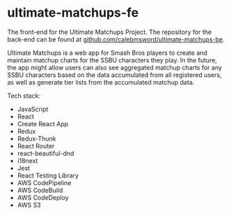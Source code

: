 # ultimate-matchups-fe

The front-end for the Ultimate Matchups Project. The repository for the back-end can be found at [github.com/calebmsword/ultimate-matchups-be](github.com/calebmsword/ultimate-matchups-be).

Ultimate Matchups is a web app for Smash Bros players to create and maintain matchup charts for the SSBU characters they play. In the future, the app might allow users can also see aggregated matchup charts for any SSBU characters based on the data accumulated from all registered users, as well as generate tier lists from the accumulated matchup data.

Tech stack:
- JavaScript
- React
- Create React App
- Redux
- Redux-Thunk
- React Router
- react-beautiful-dnd
- i18next
- Jest
- React Testing Library
- AWS CodePipeline
- AWS CodeBuild
- AWS CodeDeploy
- AWS S3
